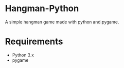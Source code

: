 # Hangman-Python
A simple hangman game made with python and pygame.
# Requirements
- Python 3.x
- pygame
